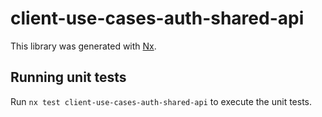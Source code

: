 # client-use-cases-auth-shared-api

This library was generated with [Nx](https://nx.dev).

## Running unit tests

Run `nx test client-use-cases-auth-shared-api` to execute the unit tests.
